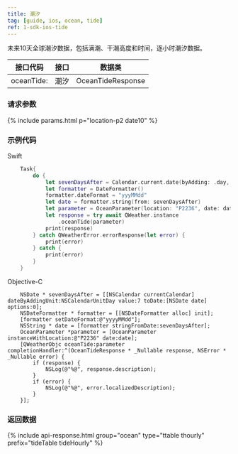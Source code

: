 ```yaml
---
title: 潮汐
tag: [guide, ios, ocean, tide]
ref: 1-sdk-ios-tide
---
```


未来10天全球潮汐数据，包括满潮、干潮高度和时间，逐小时潮汐数据。


| 接口代码       | 接口     | 数据类             |
| ----------------------- | ---- | ------------------ |
| oceanTide: | 潮汐 | OceanTideResponse |

### 请求参数

{% include params.html p="location-p2 date10" %}

### 示例代码

Swift

```swift
    Task{
        do {
            let sevenDaysAfter = Calendar.current.date(byAdding: .day, value: 7, to: Date())!
            let formatter = DateFormatter()
            formatter.dateFormat = "yyyMMdd"
            let date = formatter.string(from: sevenDaysAfter)
            let parameter = OceanParameter(location: "P2236", date: date)
            let response = try await QWeather.instance
                .oceanTide(parameter)
            print(response)
        } catch QWeatherError.errorResponse(let error) {
            print(error)
        } catch {
            print(error)
        }
    }
```

Objective-C

```objc
    NSDate * sevenDaysAfter = [[NSCalendar currentCalendar] dateByAddingUnit:NSCalendarUnitDay value:7 toDate:[NSDate date] options:0];
    NSDateFormatter * formatter = [[NSDateFormatter alloc] init];
    [formatter setDateFormat:@"yyyyMMdd"];
    NSString * date = [formatter stringFromDate:sevenDaysAfter];
    OceanParameter *parameter = [OceanParameter instanceWithLocation:@"P2236" date:date];
    [QWeatherObjc oceanTide:parameter completionHandler:^(OceanTideResponse * _Nullable response, NSError * _Nullable error) {
        if (response) {
            NSLog(@"%@", response.description);
        }
        if (error) {
            NSLog(@"%@", error.localizedDescription);
        }
    }];
```

### 返回数据

{% include api-response.html group="ocean" type="ttable thourly" prefix="tideTable tideHourly" %}
